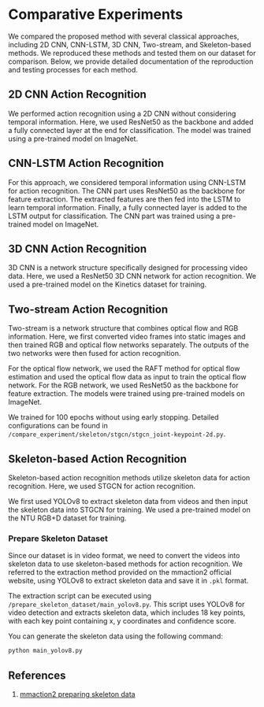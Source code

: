 # Comparative Experiments

We compared the proposed method with several classical approaches, including 2D CNN, CNN-LSTM, 3D CNN, Two-stream, and Skeleton-based methods. We reproduced these methods and tested them on our dataset for comparison. Below, we provide detailed documentation of the reproduction and testing processes for each method.

## 2D CNN Action Recognition

We performed action recognition using a 2D CNN without considering temporal information. Here, we used ResNet50 as the backbone and added a fully connected layer at the end for classification. The model was trained using a pre-trained model on ImageNet.

## CNN-LSTM Action Recognition

For this approach, we considered temporal information using CNN-LSTM for action recognition. The CNN part uses ResNet50 as the backbone for feature extraction. The extracted features are then fed into the LSTM to learn temporal information. Finally, a fully connected layer is added to the LSTM output for classification. The CNN part was trained using a pre-trained model on ImageNet.

## 3D CNN Action Recognition

3D CNN is a network structure specifically designed for processing video data. Here, we used a ResNet50 3D CNN network for action recognition. We used a pre-trained model on the Kinetics dataset for training.

## Two-stream Action Recognition

Two-stream is a network structure that combines optical flow and RGB information. Here, we first converted video frames into static images and then trained RGB and optical flow networks separately. The outputs of the two networks were then fused for action recognition.

For the optical flow network, we used the RAFT method for optical flow estimation and used the optical flow data as input to train the optical flow network. For the RGB network, we used ResNet50 as the backbone for feature extraction. The models were trained using pre-trained models on ImageNet.

We trained for 100 epochs without using early stopping. Detailed configurations can be found in `/compare_experiment/skeleton/stgcn/stgcn_joint-keypoint-2d.py`.

## Skeleton-based Action Recognition

Skeleton-based action recognition methods utilize skeleton data for action recognition. Here, we used STGCN for action recognition.

We first used YOLOv8 to extract skeleton data from videos and then input the skeleton data into STGCN for training. We used a pre-trained model on the NTU RGB+D dataset for training.

### Prepare Skeleton Dataset

Since our dataset is in video format, we need to convert the videos into skeleton data to use skeleton-based methods for action recognition. We referred to the extraction method provided on the mmaction2 official website, using YOLOv8 to extract skeleton data and save it in `.pkl` format.

The extraction script can be executed using `/prepare_skeleton_dataset/main_yolov8.py`. This script uses YOLOv8 for video detection and extracts skeleton data, which includes 18 key points, with each key point containing x, y coordinates and confidence score.

You can generate the skeleton data using the following command:

```python
python main_yolov8.py 
```

## References

1. [mmaction2 preparing skeleton data](https://github.com/open-mmlab/mmaction2/tree/90fc8440961987b7fe3ee99109e2c633c4e30158/tools/data/skeleton)